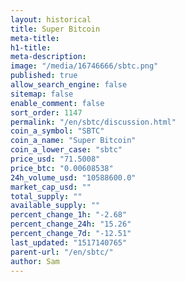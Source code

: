 ```yaml
---
layout: historical
title: Super Bitcoin
meta-title: 
h1-title: 
meta-description: 
image: "/media/16746666/sbtc.png"
published: true
allow_search_engine: false
sitemap: false
enable_comment: false
sort_order: 1147
permalink: "/en/sbtc/discussion.html"
coin_a_symbol: "SBTC"
coin_a_name: "Super Bitcoin"
coin_a_lower_case: "sbtc"
price_usd: "71.5008"
price_btc: "0.00608538"
24h_volume_usd: "10588600.0"
market_cap_usd: ""
total_supply: ""
available_supply: ""
percent_change_1h: "-2.68"
percent_change_24h: "15.26"
percent_change_7d: "-12.51"
last_updated: "1517140765"
parent-url: "/en/sbtc/"
author: Sam
---
```


